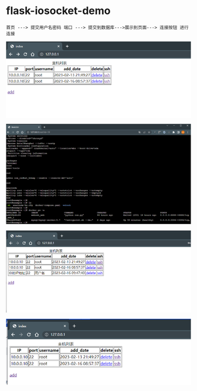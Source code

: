 # flask-iosocket-demo

```text
首页 ---> 提交用户名密码 端口 ---> 提交到数据库--->展示到页面---> 连接按钮 进行连接
```

![img.png](img/img.png)

![img_1.png](img/img_1.png)

![img_2.png](img/img_2.png)

![img_3.png](img/img_3.png)
